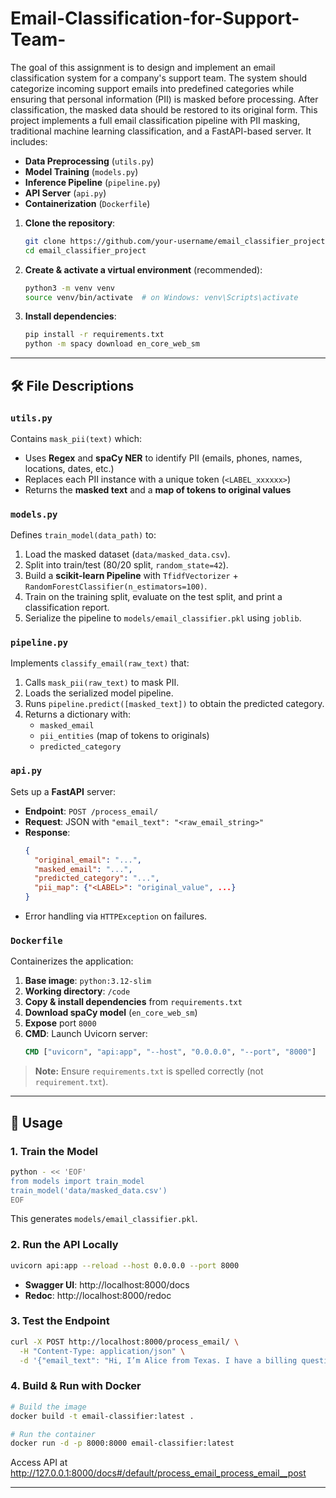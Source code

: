 # Email-Classification-for-Support-Team-
The goal of this assignment is to design and implement an email classification system for a 
company's support team. The system should categorize incoming support emails into 
predefined categories while ensuring that personal information (PII) is masked before 
processing. After classification, the masked data should be restored to its original form. 
This project implements a full email classification pipeline with PII masking, traditional machine learning classification, and a FastAPI-based server. It includes:

- **Data Preprocessing** (`utils.py`)
- **Model Training** (`models.py`)
- **Inference Pipeline** (`pipeline.py`)
- **API Server** (`api.py`)
- **Containerization** (`Dockerfile`)

1. **Clone the repository**:
   ```bash
   git clone https://github.com/your-username/email_classifier_project.git
   cd email_classifier_project
   ```

2. **Create & activate a virtual environment** (recommended):
   ```bash
   python3 -m venv venv
   source venv/bin/activate  # on Windows: venv\Scripts\activate
   ```

3. **Install dependencies**:
   ```bash
   pip install -r requirements.txt
   python -m spacy download en_core_web_sm
   ```

---

## 🛠 File Descriptions

### `utils.py`
Contains `mask_pii(text)` which:
- Uses **Regex** and **spaCy NER** to identify PII (emails, phones, names, locations, dates, etc.)
- Replaces each PII instance with a unique token (`<LABEL_xxxxxx>`)
- Returns the **masked text** and a **map of tokens to original values**


### `models.py`
Defines `train_model(data_path)` to:
1. Load the masked dataset (`data/masked_data.csv`).
2. Split into train/test (80/20 split, `random_state=42`).
3. Build a **scikit-learn Pipeline** with `TfidfVectorizer` + `RandomForestClassifier(n_estimators=100)`.
4. Train on the training split, evaluate on the test split, and print a classification report.
5. Serialize the pipeline to `models/email_classifier.pkl` using `joblib`.


### `pipeline.py`
Implements `classify_email(raw_text)` that:
1. Calls `mask_pii(raw_text)` to mask PII.
2. Loads the serialized model pipeline.
3. Runs `pipeline.predict([masked_text])` to obtain the predicted category.
4. Returns a dictionary with:
   - `masked_email`
   - `pii_entities` (map of tokens to originals)
   - `predicted_category`


### `api.py`
Sets up a **FastAPI** server:
- **Endpoint**: `POST /process_email/`
- **Request**: JSON with `"email_text": "<raw_email_string>"`
- **Response**:
  ```json
  {
    "original_email": "...",
    "masked_email": "...",
    "predicted_category": "...",
    "pii_map": {"<LABEL>": "original_value", ...}
  }
  ```
- Error handling via `HTTPException` on failures.


### `Dockerfile`
Containerizes the application:
1. **Base image**: `python:3.12-slim`
2. **Working directory**: `/code`
3. **Copy & install dependencies** from `requirements.txt`
4. **Download spaCy model** (`en_core_web_sm`)
5. **Expose** port `8000`
6. **CMD**: Launch Uvicorn server:
   ```dockerfile
   CMD ["uvicorn", "api:app", "--host", "0.0.0.0", "--port", "8000"]
   ```

> **Note:** Ensure `requirements.txt` is spelled correctly (not `requirement.txt`).

---

## 🚀 Usage

### 1. Train the Model

```bash
python - << 'EOF'
from models import train_model
train_model('data/masked_data.csv')
EOF
```

This generates `models/email_classifier.pkl`.


### 2. Run the API Locally

```bash
uvicorn api:app --reload --host 0.0.0.0 --port 8000
```

- **Swagger UI**: http://localhost:8000/docs
- **Redoc**: http://localhost:8000/redoc


### 3. Test the Endpoint

```bash
curl -X POST http://localhost:8000/process_email/ \
  -H "Content-Type: application/json" \
  -d '{"email_text": "Hi, I’m Alice from Texas. I have a billing question."}'
```


### 4. Build & Run with Docker

```bash
# Build the image
docker build -t email-classifier:latest .

# Run the container
docker run -d -p 8000:8000 email-classifier:latest
```

Access API at http://127.0.0.1:8000/docs#/default/process_email_process_email__post

---

